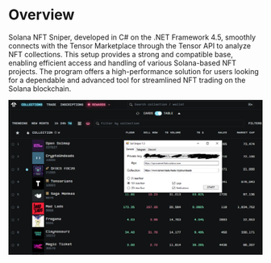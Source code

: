 # Overview
Solana NFT Sniper, developed in C# on the .NET Framework 4.5, smoothly connects with the Tensor Marketplace through the Tensor API to analyze NFT collections. This setup provides a strong and compatible base, enabling efficient access and handling of various Solana-based NFT projects. The program offers a high-performance solution for users looking for a dependable and advanced tool for streamlined NFT trading on the Solana blockchain.

![Alt Text](https://github.com/kansel-dev/solana-nft-sniper/blob/main/example.png?raw=true)
